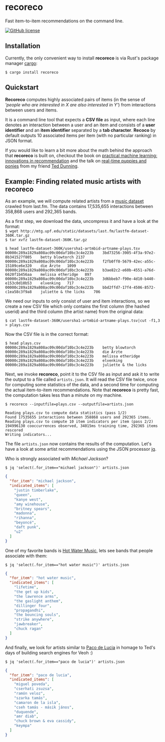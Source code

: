# recoreco
Fast item-to-item recommendations on the command line.

[![GitHub license](https://img.shields.io/github/license/sscdotopen/recoreco.svg)](https://github.com/sscdotopen/recoreco/blob/master/LICENSE)

## Installation

Currently, the only convenient way to install **recoreco** is via Rust's package manager [cargo](https://github.com/rust-lang/cargo):

```
$ cargo install recoreco
```

## Quickstart

**Recoreco** computes highly associated pairs of items (in the sense of _'people who are interested in X are also interested in Y'_) from interactions between users and items. 

It is a command line tool that expects a **CSV file** as input, where each line denotes an interaction between a user and an item and consists of a **user identifier** and an **item identifier** separated by a **tab character**. **Recoco** by default outputs 10 associated items per item (with no particular ranking) in JSON format.

If you would like to learn a bit more about the math behind the approach that **recoreco** is built on, checkout the book on [practical machine learning: innovations in recommendation](https://mapr.com/practical-machine-learning/) and the talk on [real-time puppies and ponies](https://www.slideshare.net/tdunning/realtime-puppies-and-ponies-evolving-indicator-recommendations-in-realtime) from my friend [Ted Dunning](https://twitter.com/ted_dunning). 


## Example: Finding related music artists with recoreco

As an example, we will compute related artists from a [music dataset](http://www.dtic.upf.edu/~ocelma/MusicRecommendationDataset/lastfm-360K.html) crawled from last.fm. The data contains 17,535,655 interactions between 358,868 users and 292,365 bands.

As a first step, we download the data, uncompress it and have a look at the format:  
`$ wget http://mtg.upf.edu/static/datasets/last.fm/lastfm-dataset-360K.tar.gz`  
`$ tar xvfz lastfm-dataset-360K.tar.gz`

```
$ head lastfm-dataset-360K/usersha1-artmbid-artname-plays.tsv
00000c289a1829a808ac09c00daf10bc3c4e223b	3bd73256-3905-4f3a-97e2-8b341527f805	betty blowtorch	2137
00000c289a1829a808ac09c00daf10bc3c4e223b	f2fb0ff0-5679-42ec-a55c-15109ce6e320	die Ärzte	1099
00000c289a1829a808ac09c00daf10bc3c4e223b	b3ae82c2-e60b-4551-a76d-6620f1b456aa	melissa etheridge	897
00000c289a1829a808ac09c00daf10bc3c4e223b	3d6bbeb7-f90e-4d10-b440-e153c0d10b53	elvenking	717
00000c289a1829a808ac09c00daf10bc3c4e223b	bbd2ffd7-17f4-4506-8572-c1ea58c3f9a8	juliette & the licks	706
```

We need our inputs to only consist of user and item interactions, so we create a new CSV file which only contains the first column (the hashed userid) and the third column (the artist name) from the original data:

`$ cat lastfm-dataset-360K/usersha1-artmbid-artname-plays.tsv|cut -f1,3 > plays.csv`

Now the CSV file is in the correct format:

```
$ head plays.csv 
00000c289a1829a808ac09c00daf10bc3c4e223b	betty blowtorch
00000c289a1829a808ac09c00daf10bc3c4e223b	die Ärzte
00000c289a1829a808ac09c00daf10bc3c4e223b	melissa etheridge
00000c289a1829a808ac09c00daf10bc3c4e223b	elvenking
00000c289a1829a808ac09c00daf10bc3c4e223b	juliette & the licks
```

Next, we invoke **recoreco**, point it to the CSV file as input and ask it to write the output to a file called `artists.json`. It will read the CSV file twice, once for computing some statistics of the data, and a second time for computing the actual item-to-item recommendations. Note that **recoreco** is pretty fast, the computation takes less than a minute on my machine.

```
$ recoreco --inputfile=plays.csv --outputfile=artists.json

Reading plays.csv to compute data statistics (pass 1/2)
Found 17535655 interactions between 358868 users and 292365 items.
Reading plays.csv to compute 10 item indicators per item (pass 2/2)
194996130 cooccurrences observed, 34015ms training time, 292365 items rescored
Writing indicators...
```
The file `artists.json` now contains the results of the computation. Let's have a look at some artist recommendations using the JSON processor [jq](https://stedolan.github.io/jq/).

Who is strongly associated with _Michael Jackson_?

`$ jq 'select(.for_item=="michael jackson")' artists.json`

```json
{
  "for_item": "michael jackson",
  "indicated_items": [
    "justin timberlake",
    "queen",
    "kanye west",
    "amy winehouse",
    "britney spears",
    "madonna",
    "rihanna",
    "beyoncé",
    "daft punk",
    "u2"
  ]
}
```

One of my favorite bands is [Hot Water Music](https://www.youtube.com/watch?v=UsJ7zlwJnDg), lets see bands that people associate with them:

`$ jq 'select(.for_item=="hot water music")' artists.json`

```json
{
  "for_item": "hot water music",
  "indicated_items": [
    "lifetime",
    "the get up kids",
    "the lawrence arms",
    "the gaslight anthem",
    "dillinger four",
    "propagandhi",
    "the bouncing souls",
    "strike anywhere",
    "jawbreaker",
    "chuck ragan"
  ]
}

```

And finally, we look for artists similar to [Paco de Lucia](https://en.wikipedia.org/wiki/Paco_de_Luc%C3%ADa) in homage to Ted's days of building search engines for Veoh :)

`$ jq 'select(.for_item=="paco de lucia")' artists.json`

```json
{
  "for_item": "paco de lucia",
  "indicated_items": [
    "miguel poveda",
    "cserhati zsuzsa",
    "ramón veloz",
    "szarka tamás",
    "camaron de la isla",
    "cseh tamás - másik jános",
    "duquende",
    "amr diab",
    "chuck brown & eva cassidy",
    "keympa"
  ]
}
```
